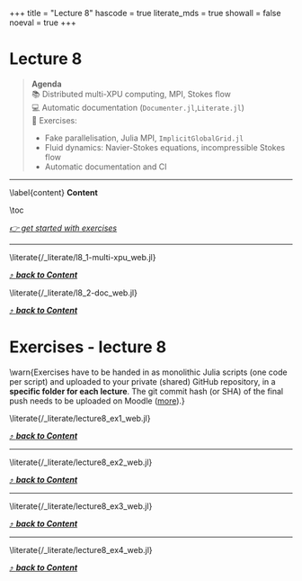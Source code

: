 +++
title = "Lecture 8"
hascode = true
literate_mds = true
showall = false
noeval = true
+++

# Lecture 8

> **Agenda**\
> :books: Distributed multi-XPU computing, MPI, Stokes flow\
> :computer: Automatic documentation (`Documenter.jl`,`Literate.jl`)\
> :construction: Exercises:
> - Fake parallelisation, Julia MPI, `ImplicitGlobalGrid.jl`
> - Fluid dynamics: Navier-Stokes equations, incompressible Stokes flow 
> - Automatic documentation and CI

---

\label{content}
**Content**

\toc

[_👉 get started with exercises_](#exercises_-_lecture_8)

---

\literate{/_literate/l8_1-multi-xpu_web.jl}

[⤴ _**back to Content**_](#content)

\literate{/_literate/l8_2-doc_web.jl}

[⤴ _**back to Content**_](#content)

# Exercises - lecture 8

\warn{Exercises have to be handed in as monolithic Julia scripts (one code per script) and uploaded to your private (shared) GitHub repository, in a **specific folder for each lecture**. The git commit hash (or SHA) of the final push needs to be uploaded on Moodle ([more](/homework)).}

\literate{/_literate/lecture8_ex1_web.jl}

[⤴ _**back to Content**_](#content)

---

\literate{/_literate/lecture8_ex2_web.jl}

[⤴ _**back to Content**_](#content)

---

\literate{/_literate/lecture8_ex3_web.jl}

[⤴ _**back to Content**_](#content)

---

\literate{/_literate/lecture8_ex4_web.jl}

[⤴ _**back to Content**_](#content)
